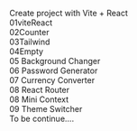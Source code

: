Create project with Vite + React <br>
01viteReact <br>
02Counter <br>
03Tailwind <br>
04Empty <br>
05 Background Changer <br>
06 Password Generator <br>
07 Currency Converter <br>
08 React Router <br>
08 Mini Context <br>
09 Theme Switcher <br>
To be continue....

